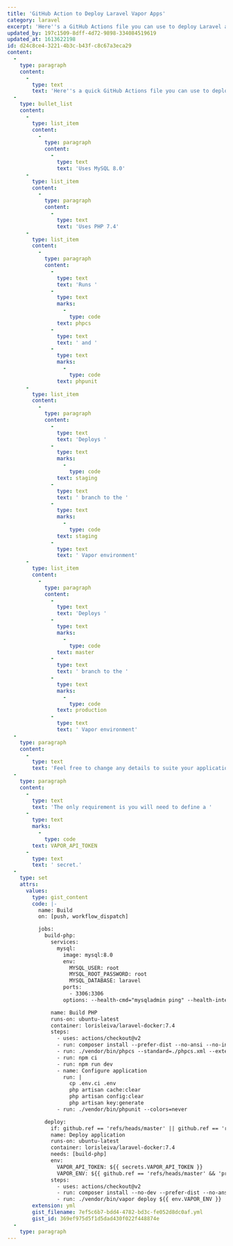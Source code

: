 ```yaml
---
title: 'GitHub Action to Deploy Laravel Vapor Apps'
category: laravel
excerpt: 'Here''s a GitHub Actions file you can use to deploy Laravel applications to Laravel Vapor.'
updated_by: 197c1509-8dff-4d72-9898-334084519619
updated_at: 1613622198
id: d24c8ce4-3221-4b3c-b43f-c8c67a3eca29
content:
  -
    type: paragraph
    content:
      -
        type: text
        text: 'Here''s a quick GitHub Actions file you can use to deploy Laravel Vapor applications.'
  -
    type: bullet_list
    content:
      -
        type: list_item
        content:
          -
            type: paragraph
            content:
              -
                type: text
                text: 'Uses MySQL 8.0'
      -
        type: list_item
        content:
          -
            type: paragraph
            content:
              -
                type: text
                text: 'Uses PHP 7.4'
      -
        type: list_item
        content:
          -
            type: paragraph
            content:
              -
                type: text
                text: 'Runs '
              -
                type: text
                marks:
                  -
                    type: code
                text: phpcs
              -
                type: text
                text: ' and '
              -
                type: text
                marks:
                  -
                    type: code
                text: phpunit
      -
        type: list_item
        content:
          -
            type: paragraph
            content:
              -
                type: text
                text: 'Deploys '
              -
                type: text
                marks:
                  -
                    type: code
                text: staging
              -
                type: text
                text: ' branch to the '
              -
                type: text
                marks:
                  -
                    type: code
                text: staging
              -
                type: text
                text: ' Vapor environment'
      -
        type: list_item
        content:
          -
            type: paragraph
            content:
              -
                type: text
                text: 'Deploys '
              -
                type: text
                marks:
                  -
                    type: code
                text: master
              -
                type: text
                text: ' branch to the '
              -
                type: text
                marks:
                  -
                    type: code
                text: production
              -
                type: text
                text: ' Vapor environment'
  -
    type: paragraph
    content:
      -
        type: text
        text: 'Feel free to change any details to suite your application.'
  -
    type: paragraph
    content:
      -
        type: text
        text: 'The only requirement is you will need to define a '
      -
        type: text
        marks:
          -
            type: code
        text: VAPOR_API_TOKEN
      -
        type: text
        text: ' secret.'
  -
    type: set
    attrs:
      values:
        type: gist_content
        code: |-
          name: Build
          on: [push, workflow_dispatch]

          jobs:
            build-php:
              services:
                mysql:
                  image: mysql:8.0
                  env:
                    MYSQL_USER: root
                    MYSQL_ROOT_PASSWORD: root
                    MYSQL_DATABASE: laravel
                  ports:
                    - 3306:3306
                  options: --health-cmd="mysqladmin ping" --health-interval=10s --health-timeout=5s --health-retries=3

              name: Build PHP
              runs-on: ubuntu-latest
              container: lorisleiva/laravel-docker:7.4
              steps:
                - uses: actions/checkout@v2
                - run: composer install --prefer-dist --no-ansi --no-interaction --no-progress --no-scripts
                - run: ./vendor/bin/phpcs --standard=./phpcs.xml --extensions=php app --warning-severity=0
                - run: npm ci
                - run: npm run dev
                - name: Configure application
                  run: |
                    cp .env.ci .env
                    php artisan cache:clear
                    php artisan config:clear
                    php artisan key:generate
                - run: ./vendor/bin/phpunit --colors=never

            deploy:
              if: github.ref == 'refs/heads/master' || github.ref == 'refs/heads/staging'
              name: Deploy application
              runs-on: ubuntu-latest
              container: lorisleiva/laravel-docker:7.4
              needs: [build-php]
              env:
                VAPOR_API_TOKEN: ${{ secrets.VAPOR_API_TOKEN }}
                VAPOR_ENV: ${{ github.ref == 'refs/heads/master' && 'production' || 'staging' }}
              steps:
                - uses: actions/checkout@v2
                - run: composer install --no-dev --prefer-dist --no-ansi --no-interaction --no-progress --no-scripts
                - run: ./vendor/bin/vapor deploy ${{ env.VAPOR_ENV }}
        extension: yml
        gist_filename: 7ef5c6b7-bdd4-4782-bd3c-fe052d8dc0af.yml
        gist_id: 369ef975d5f1d5dad430f022f448874e
  -
    type: paragraph
---
```

